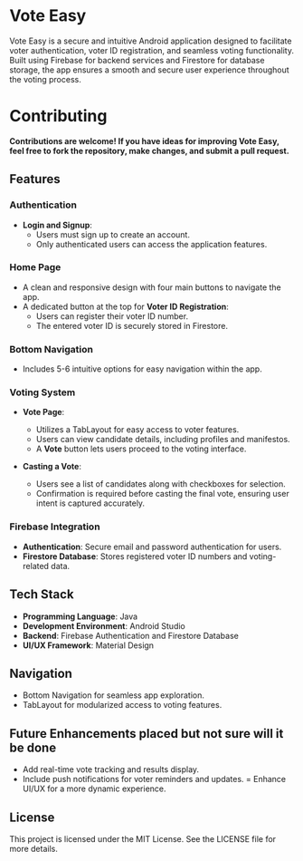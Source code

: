 # Vote Easy

Vote Easy is a secure and intuitive Android application designed to facilitate voter authentication, voter ID registration, and seamless voting functionality. Built using Firebase for backend services and Firestore for database storage, the app ensures a smooth and secure user experience throughout the voting process.

# Contributing
**Contributions are welcome! If you have ideas for improving Vote Easy, feel free to fork the repository, make changes, and submit a pull request.**

## Features

### Authentication

- **Login and Signup**:
  - Users must sign up to create an account.
  - Only authenticated users can access the application features.

### Home Page

- A clean and responsive design with four main buttons to navigate the app.
- A dedicated button at the top for **Voter ID Registration**:
  - Users can register their voter ID number.
  - The entered voter ID is securely stored in Firestore.

### Bottom Navigation

- Includes 5-6 intuitive options for easy navigation within the app.

### Voting System

- **Vote Page**:
  - Utilizes a TabLayout for easy access to voter features.
  - Users can view candidate details, including profiles and manifestos.
  - A **Vote** button lets users proceed to the voting interface.
  
- **Casting a Vote**:
  - Users see a list of candidates along with checkboxes for selection.
  - Confirmation is required before casting the final vote, ensuring user intent is captured accurately.

### Firebase Integration

- **Authentication**: Secure email and password authentication for users.
- **Firestore Database**: Stores registered voter ID numbers and voting-related data.

## Tech Stack

- **Programming Language**: Java
- **Development Environment**: Android Studio
- **Backend**: Firebase Authentication and Firestore Database
- **UI/UX Framework**: Material Design

## Navigation

- Bottom Navigation for seamless app exploration.
- TabLayout for modularized access to voting features.

## Future Enhancements placed but not sure will it be done
- Add real-time vote tracking and results display.
- Include push notifications for voter reminders and updates.
= Enhance UI/UX for a more dynamic experience.


## License
This project is licensed under the MIT License. See the LICENSE file for more details.
